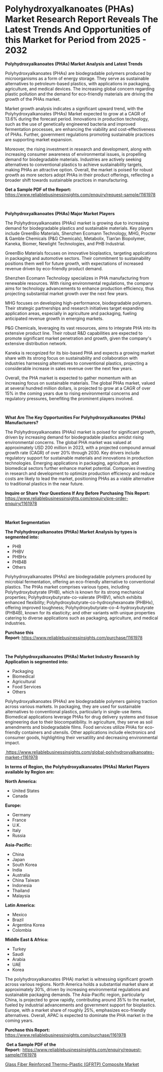 <p><h1>Polyhydroxyalkanoates (PHAs) Market Research Report Reveals The Latest Trends And Opportunities of this Market for Period from 2025 - 2032</h1></p><p><strong>Polyhydroxyalkanoates (PHAs) Market Analysis and Latest Trends</strong></p>
<p><p>Polyhydroxyalkanoates (PHAs) are biodegradable polymers produced by microorganisms as a form of energy storage. They serve as sustainable alternatives to petroleum-based plastics, with applications in packaging, agriculture, and medical devices. The increasing global concern regarding plastic pollution and the demand for eco-friendly materials are driving the growth of the PHAs market.</p><p>Market growth analysis indicates a significant upward trend, with the Polyhydroxyalkanoates (PHAs) Market expected to grow at a CAGR of 13.6% during the forecast period. Innovations in production technology, such as the use of genetically engineered bacteria and improved fermentation processes, are enhancing the viability and cost-effectiveness of PHAs. Further, government regulations promoting sustainable practices are supporting market expansion. </p><p>Moreover, the rising investment in research and development, along with increasing consumer awareness of environmental issues, is propelling demand for biodegradable materials. Industries are actively seeking alternatives to conventional plastics to achieve sustainability targets, making PHAs an attractive option. Overall, the market is poised for robust growth as more sectors adopt PHAs in their product offerings, reflecting a broader shift towards sustainable practices in manufacturing.</p></p>
<p><strong>Get a Sample PDF of the Report:&nbsp;</strong> <a href="https://www.reliablebusinessinsights.com/enquiry/request-sample/1161978?utm_campaign=2142&utm_medium=2&utm_source=Github&utm_content=ia&utm_term=02022025&utm_id=polyhydroxyalkanoates-phas">https://www.reliablebusinessinsights.com/enquiry/request-sample/1161978</a></p>
<p>&nbsp;</p>
<p><strong>Polyhydroxyalkanoates (PHAs) Major Market Players</strong></p>
<p><p>The Polyhydroxyalkanoates (PHAs) market is growing due to increasing demand for biodegradable plastics and sustainable materials. Key players include GreenBio Materials, Shenzhen Ecomann Technology, MHG, Procter & Gamble Chemicals (P&G Chemicals), Metabolix, Tian’an Biopolymer, Kaneka, Biomer, Newlight Technologies, and PHB Industrial.</p><p>GreenBio Materials focuses on innovative bioplastics, targeting applications in packaging and automotive sectors. Their commitment to sustainability positions them well for future growth, with expectations of increased revenue driven by eco-friendly product demand.</p><p>Shenzhen Ecomann Technology specializes in PHA manufacturing from renewable resources. With rising environmental regulations, the company aims for technology advancements to enhance production efficiency, thus projecting substantial market growth over the next few years.</p><p>MHG focuses on developing high-performance, biodegradable polymers. Their strategic partnerships and research initiatives target expanding application areas, especially in agriculture and packaging, fueling anticipated revenue growth in emerging markets.</p><p>P&G Chemicals, leveraging its vast resources, aims to integrate PHA into its extensive product line. Their robust R&D capabilities are expected to promote significant market penetration and growth, given the company's extensive distribution network.</p><p>Kaneka is recognized for its bio-based PHA and expects a growing market share with its strong focus on sustainability and collaboration with industries harnessing alternatives to conventional plastics, projecting a considerable increase in sales revenue over the next few years.</p><p>Overall, the PHA market is expected to gather momentum with an increasing focus on sustainable materials. The global PHAs market, valued at several hundred million dollars, is projected to grow at a CAGR of over 15% in the coming years due to rising environmental concerns and regulatory pressures, benefiting the prominent players involved.</p></p>
<p>&nbsp;</p>
<p><strong>What Are The Key Opportunities For Polyhydroxyalkanoates (PHAs) Manufacturers?</strong></p>
<p><p>The Polyhydroxyalkanoates (PHAs) market is poised for significant growth, driven by increasing demand for biodegradable plastics amidst rising environmental concerns. The global PHA market was valued at approximately USD 200 million in 2023, with a projected compound annual growth rate (CAGR) of over 20% through 2030. Key drivers include regulatory support for sustainable materials and innovations in production technologies. Emerging applications in packaging, agriculture, and biomedical sectors further enhance market potential. Companies investing in research and development to optimize production efficiency and reduce costs are likely to lead the market, positioning PHAs as a viable alternative to traditional plastics in the near future.</p></p>
<p><strong>Inquire or Share Your Questions If Any Before Purchasing This Report:</strong> <a href="https://www.reliablebusinessinsights.com/enquiry/pre-order-enquiry/1161978?utm_campaign=2142&utm_medium=2&utm_source=Github&utm_content=ia&utm_term=02022025&utm_id=polyhydroxyalkanoates-phas">https://www.reliablebusinessinsights.com/enquiry/pre-order-enquiry/1161978</a></p>
<p>&nbsp;</p>
<p><strong>Market Segmentation</strong></p>
<p><strong>The Polyhydroxyalkanoates (PHAs) Market Analysis by types is segmented into:</strong></p>
<p><ul><li>PHB</li><li>PHBV</li><li>PHBHx</li><li>PHB4B</li><li>Others</li></ul></p>
<p><p>Polyhydroxyalkanoates (PHAs) are biodegradable polymers produced by microbial fermentation, offering an eco-friendly alternative to conventional plastics. The PHAs market comprises various types, including Polyhydroxybutyrate (PHB), which is known for its strong mechanical properties; Polyhydroxybutyrate-co-valerate (PHBV), which exhibits enhanced flexibility; Polyhydroxybutyrate-co-hydroxyhexanoate (PHBHx), offering improved toughness; Polyhydroxybutyrate-co-4-hydroxybutyrate (PHB4B), known for its elasticity; and other variants with unique properties catering to diverse applications such as packaging, agriculture, and medical industries.</p></p>
<p><strong>Purchase this Report:&nbsp;</strong><a href="https://www.reliablebusinessinsights.com/purchase/1161978?utm_campaign=2142&utm_medium=2&utm_source=Github&utm_content=ia&utm_term=02022025&utm_id=polyhydroxyalkanoates-phas">https://www.reliablebusinessinsights.com/purchase/1161978</a></p>
<p>&nbsp;</p>
<p><strong>The Polyhydroxyalkanoates (PHAs) Market Industry Research by Application is segmented into:</strong></p>
<p><ul><li>Packaging</li><li>Biomedical</li><li>Agricultural</li><li>Food Services</li><li>Others</li></ul></p>
<p><p>Polyhydroxyalkanoates (PHAs) are biodegradable polymers gaining traction across various markets. In packaging, they are used for sustainable alternatives to conventional plastics, particularly in single-use items. Biomedical applications leverage PHAs for drug delivery systems and tissue engineering due to their biocompatibility. In agriculture, they serve as soil amendments and biodegradable films. Food services utilize PHAs for eco-friendly containers and utensils. Other applications include electronics and consumer goods, highlighting their versatility and decreasing environmental impact.</p></p>
<p><a href="https://www.reliablebusinessinsights.com/global-polyhydroxyalkanoates-market-r1161978?utm_campaign=2142&utm_medium=2&utm_source=Github&utm_content=ia&utm_term=02022025&utm_id=polyhydroxyalkanoates-phas">&nbsp;https://www.reliablebusinessinsights.com/global-polyhydroxyalkanoates-market-r1161978</a></p>
<p><strong>In terms of Region, the Polyhydroxyalkanoates (PHAs) Market Players available by Region are:</strong></p>
<p>
    <p> <strong> North America: </strong>
        <ul>
            <li>United States</li>
            <li>Canada</li>
        </ul>
        </p> 
    <p> <strong> Europe: </strong>
        <ul>
            <li>Germany</li>
            <li>France</li>
            <li>U.K.</li>
            <li>Italy</li>
            <li>Russia</li>
        </ul>
        </p> 
    <p> <strong> Asia-Pacific: </strong>
        <ul>
            <li>China</li>
            <li>Japan</li>
            <li>South Korea</li>
            <li>India</li>
            <li>Australia</li>
            <li>China Taiwan</li>
            <li>Indonesia</li>
            <li>Thailand</li>
            <li>Malaysia</li>
        </ul>
        </p> 
    <p> <strong> Latin America: </strong>
        <ul>
            <li>Mexico</li>
            <li>Brazil</li>
            <li>Argentina Korea</li>
            <li>Colombia</li>
        </ul>
        </p> 
    <p> <strong> Middle East & Africa: </strong>
        <ul>
            <li>Turkey</li>
            <li>Saudi</li>
            <li>Arabia</li>
            <li>UAE</li>
            <li>Korea</li>
        </ul>
    </p>
    </p>
<p><p>The polyhydroxyalkanoates (PHA) market is witnessing significant growth across various regions. North America holds a substantial market share at approximately 30%, driven by increasing environmental regulations and sustainable packaging demands. The Asia-Pacific region, particularly China, is projected to grow rapidly, contributing around 35% to the market, fueled by industrial advancements and government support for bioplastics. Europe, with a market share of roughly 25%, emphasizes eco-friendly alternatives. Overall, APAC is expected to dominate the PHA market in the coming years.</p></p>
<p><strong>Purchase this Report: </strong><a href="https://www.reliablebusinessinsights.com/purchase/1161978?utm_campaign=2142&utm_medium=2&utm_source=Github&utm_content=ia&utm_term=02022025&utm_id=polyhydroxyalkanoates-phas">https://www.reliablebusinessinsights.com/purchase/1161978</a></p>
<p>&nbsp;<strong>Get a Sample PDF of the Report:&nbsp;&nbsp;</strong><a href="https://www.reliablebusinessinsights.com/enquiry/request-sample/1161978?utm_campaign=2142&utm_medium=2&utm_source=Github&utm_content=ia&utm_term=02022025&utm_id=polyhydroxyalkanoates-phas">https://www.reliablebusinessinsights.com/enquiry/request-sample/1161978</a></p>
<p><strong></strong></p>
<p><p><a href="https://github.com/FosterFahey91/Market-Research-Report-List-1/blob/main/glass-fiber-reinforced-thermo-plastic-gfrtp-composite-market.md?utm_campaign=2142&utm_medium=2&utm_source=Github&utm_content=ia&utm_term=02022025&utm_id=polyhydroxyalkanoates-phas">Glass Fiber Reinforced Thermo-Plastic (GFRTP) Composite Market</a></p></p>